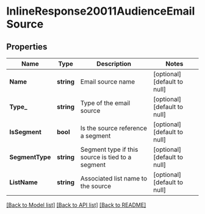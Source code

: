 # InlineResponse20011AudienceEmailSource

## Properties
Name | Type | Description | Notes
------------ | ------------- | ------------- | -------------
**Name** | **string** | Email source name | [optional] [default to null]
**Type_** | **string** | Type of the email source | [optional] [default to null]
**IsSegment** | **bool** | Is the source reference a segment | [optional] [default to null]
**SegmentType** | **string** | Segment type if this source is tied to a segment | [optional] [default to null]
**ListName** | **string** | Associated list name to the source | [optional] [default to null]

[[Back to Model list]](../README.md#documentation-for-models) [[Back to API list]](../README.md#documentation-for-api-endpoints) [[Back to README]](../README.md)

